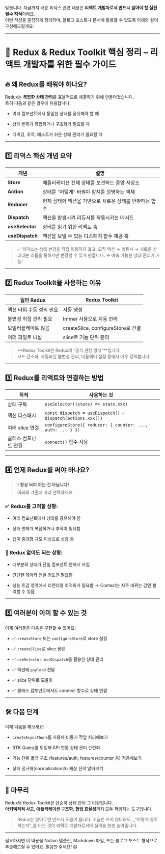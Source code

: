 맞습니다. 지금까지 배운 리덕스 관련 내용은 **리액트 개발자로서 반드시 알아야 할 실전 필수 지식**이에요.  
이번 섹션을 깔끔하게 정리하며, 블로그 포스트나 문서에 활용할 수 있도록 아래와 같이 구성해드릴게요:

---

# 🧠 Redux & Redux Toolkit 핵심 정리 – 리액트 개발자를 위한 필수 가이드

## 🔥 왜 Redux를 배워야 하나요?

Redux는 **복잡한 상태 관리**를 효율적으로 해결하기 위해 만들어졌습니다.  
특히 다음과 같은 경우에 유용합니다:

- 여러 컴포넌트에서 동일한 상태를 공유해야 할 때
    
- 상태 변화가 복잡하거나 구조화가 필요할 때
    
- 디버깅, 추적, 테스트가 쉬운 상태 관리가 필요할 때
    

---

## 1️⃣ 리덕스 핵심 개념 요약

|개념|설명|
|---|---|
|**Store**|애플리케이션 전체 상태를 보관하는 중앙 저장소|
|**Action**|상태를 “어떻게” 바꿔야 할지를 설명하는 객체|
|**Reducer**|현재 상태와 액션을 기반으로 새로운 상태를 반환하는 함수|
|**Dispatch**|액션을 발생시켜 리듀서를 작동시키는 메서드|
|**useSelector**|상태를 읽기 위한 리액트 훅|
|**useDispatch**|액션을 보낼 수 있는 디스패치 함수 제공 훅|

> ✅ 리덕스는 상태 변경을 직접 허용하지 않고, 오직 액션 → 리듀서 → 새로운 상태라는 흐름을 통해서만 변경할 수 있게 만듭니다. → 예측 가능한 상태 관리가 가능!

---

## 2️⃣ Redux Toolkit을 사용하는 이유

|일반 Redux|Redux Toolkit|
|---|---|
|액션 타입 수동 정의 필요|자동 생성|
|불변성 직접 관리 필요|Immer 사용으로 자동 관리|
|보일러플레이트 많음|createSlice, configureStore로 간결|
|여러 파일로 나뉨|slice로 기능 단위 관리|

> **Redux Toolkit은 Redux의 “공식 권장 방식”**입니다.  
> 코드 간소화, 자동화된 불변성 관리, 미들웨어 설정 등에서 매우 강력합니다.

---

## 3️⃣ Redux를 리액트와 연결하는 방법

| 목적          | 사용하는 것                                                       |
| ----------- | ------------------------------------------------------------ |
| 상태 구독       | `useSelector((state) => state.xxx)`                          |
| 액션 디스패치     | `const dispatch = useDispatch()` + `dispatch(actions.xxx())` |
| 여러 slice 연결 | `configureStore({ reducer: { counter: ..., auth: ... } })`   |
| 클래스 컴포넌트 연결 | `connect()` 함수 사용                                            |

---

## 4️⃣ 언제 Redux를 써야 하나요?

> ❗ **항상 써야 하는 건 아닙니다!**  
> 아래의 기준에 따라 선택하세요.

### ✅ Redux를 고려할 상황:

- 여러 컴포넌트에서 상태를 공유해야 함
    
- 상태 변화가 복잡하거나 추적이 필요함
    
- 앱이 중대형 규모 이상으로 성장 중
    

### 🚫 Redux 없이도 되는 상황:

- 대부분의 상태가 단일 컴포넌트 안에서 쓰임
    
- 간단한 데이터 전달 정도만 필요함
    
- 성능 민감 영역에서 리렌더링 최적화가 필요함 → Context는 자주 바뀌는 값엔 불리할 수 있음
    

---

## 5️⃣ 여러분이 이미 할 수 있는 것

이제 여러분은 다음을 구현할 수 있어요:

- ✅ `createStore` 또는 `configureStore`로 store 설정
    
- ✅ `createSlice`로 slice 생성
    
- ✅ `useSelector`, `useDispatch`를 활용한 상태 관리
    
- ✅ 액션에 `payload` 전달
    
- ✅ slice 단위로 모듈화
    
- ✅ 클래스 컴포넌트에서도 connect 함수로 상태 연결
    

---

## 🛠️ 다음 단계

이제 다음을 해보세요:

- `createAsyncThunk`를 사용해 비동기 작업 처리해보기
    
- RTK Query를 도입해 API 연동 상태 관리 간편화
    
- 기능 단위 폴더 구조 (features/auth, features/counter 등) 적용해보기
    
- 상태 정규화(normalization)와 캐싱 전략 알아보기
    

---

## 🎯 마무리

Redux와 Redux Toolkit은 단순히 상태 관리 그 이상입니다.  
**아키텍처적 사고**, **애플리케이션 구조화**, **협업 효율성**까지 모두 책임지는 도구입니다.

> Redux는 알아두면 반드시 도움이 됩니다. 지금은 쓰지 않더라도, _“어떻게 동작하는지”_를 아는 것이 리액트 개발자로서의 실력을 한층 높여줍니다.

---

필요하시면 이 내용을 Notion 템플릿, Markdown 파일, 또는 블로그 포스트 형식으로 추출해드릴 수 있어요. 말씀만 주세요! 😄